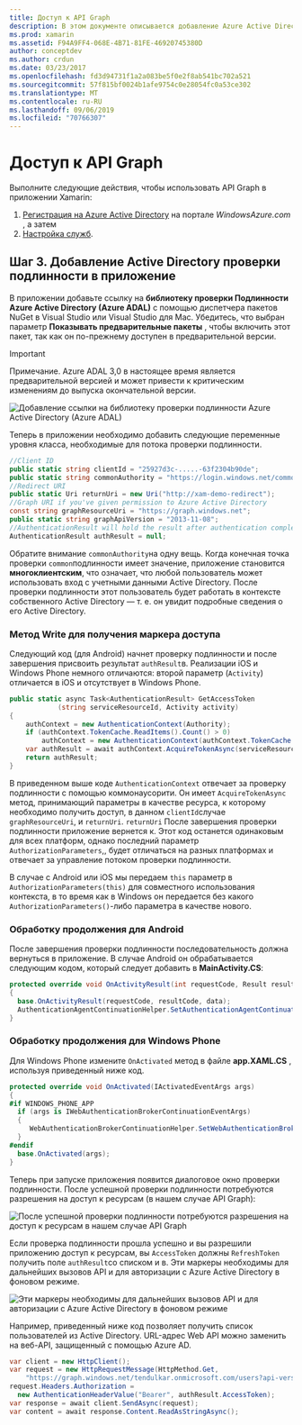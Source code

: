 ```yaml
---
title: Доступ к API Graph
description: В этом документе описывается добавление Azure Active Directory проверки подлинности в мобильное приложение, созданное с помощью Xamarin.
ms.prod: xamarin
ms.assetid: F94A9FF4-068E-4B71-81FE-46920745380D
author: conceptdev
ms.author: crdun
ms.date: 03/23/2017
ms.openlocfilehash: fd3d94731f1a2a083be5f0e2f8ab541bc702a521
ms.sourcegitcommit: 57f815bf0024b1afe9754c0e28054fc0a53ce302
ms.translationtype: MT
ms.contentlocale: ru-RU
ms.lasthandoff: 09/06/2019
ms.locfileid: "70766307"
---
```

# <a name="accessing-the-graph-api"></a>Доступ к API Graph

Выполните следующие действия, чтобы использовать API Graph в приложении Xamarin:

1. [Регистрация на Azure Active Directory](~/cross-platform/data-cloud/active-directory/get-started/register.md) на портале *WindowsAzure.com* , а затем
2. [Настройка служб](~/cross-platform/data-cloud/active-directory/get-started/configure.md).

## <a name="step-3-adding-active-directory-authentication-to-an-app"></a>Шаг 3. Добавление Active Directory проверки подлинности в приложение

В приложении добавьте ссылку на **библиотеку проверки Подлинности Azure Active Directory (Azure ADAL)** с помощью диспетчера пакетов NuGet в Visual Studio или Visual Studio для Mac.
Убедитесь, что выбран параметр **Показывать предварительные пакеты** , чтобы включить этот пакет, так как он по-прежнему доступен в предварительной версии.

> [!IMPORTANT]
> Примечание. Azure ADAL 3,0 в настоящее время является предварительной версией и может привести к критическим изменениям до выпуска окончательной версии. 

![](graph-images/06.-adal-nuget-package.jpg "Добавление ссылки на библиотеку проверки подлинности Azure Active Directory (Azure ADAL)")

Теперь в приложении необходимо добавить следующие переменные уровня класса, необходимые для потока проверки подлинности.

```csharp
//Client ID
public static string clientId = "25927d3c-.....-63f2304b90de";
public static string commonAuthority = "https://login.windows.net/common"
//Redirect URI
public static Uri returnUri = new Uri("http://xam-demo-redirect");
//Graph URI if you've given permission to Azure Active Directory
const string graphResourceUri = "https://graph.windows.net";
public static string graphApiVersion = "2013-11-08";
//AuthenticationResult will hold the result after authentication completes
AuthenticationResult authResult = null;
```

Обратите внимание `commonAuthority`на одну вещь. Когда конечная точка проверки `common`подлинности имеет значение, приложение становится **многоклиентским**, что означает, что любой пользователь может использовать вход с учетными данными Active Directory. После проверки подлинности этот пользователь будет работать в контексте собственного Active Directory — т. е. он увидит подробные сведения о его Active Directory.

### <a name="write-method-to-acquire-access-token"></a>Метод Write для получения маркера доступа

Следующий код (для Android) начнет проверку подлинности и после завершения присвоить результат `authResult`в. Реализации iOS и Windows Phone немного отличаются: второй параметр (`Activity`) отличается в iOS и отсутствует в Windows Phone.

```csharp
public static async Task<AuthenticationResult> GetAccessToken
            (string serviceResourceId, Activity activity)
{
    authContext = new AuthenticationContext(Authority);
    if (authContext.TokenCache.ReadItems().Count() > 0)
        authContext = new AuthenticationContext(authContext.TokenCache.ReadItems().First().Authority);
    var authResult = await authContext.AcquireTokenAsync(serviceResourceId, clientId, returnUri, new AuthorizationParameters(activity));
    return authResult;
}  
```

В приведенном выше коде `AuthenticationContext` отвечает за проверку подлинности с помощью коммонаусорити. Он имеет `AcquireTokenAsync` метод, принимающий параметры в качестве ресурса, к которому необходимо получить доступ, в данном `clientId`случае `graphResourceUri`, и `returnUri`. `returnUri` После завершения проверки подлинности приложение вернется к. Этот код останется одинаковым для всех платформ, однако последний параметр `AuthorizationParameters`,, будет отличаться на разных платформах и отвечает за управление потоком проверки подлинности.

В случае с Android или iOS мы передаем `this` параметр в `AuthorizationParameters(this)` для совместного использования контекста, в то время как в Windows он передается без какого `AuthorizationParameters()`-либо параметра в качестве нового.

### <a name="handle-continuation-for-android"></a>Обработку продолжения для Android

После завершения проверки подлинности последовательность должна вернуться в приложение. В случае Android он обрабатывается следующим кодом, который следует добавить в **MainActivity.CS**:

```csharp
protected override void OnActivityResult(int requestCode, Result resultCode, Intent data)
{
  base.OnActivityResult(requestCode, resultCode, data);
  AuthenticationAgentContinuationHelper.SetAuthenticationAgentContinuationEventArgs(requestCode, resultCode, data);
}
```

### <a name="handle-continuation-for-windows-phone"></a>Обработку продолжения для Windows Phone

Для Windows Phone измените `OnActivated` метод в файле **app.XAML.CS** , используя приведенный ниже код.

```csharp
protected override void OnActivated(IActivatedEventArgs args)
{
#if WINDOWS_PHONE_APP
  if (args is IWebAuthenticationBrokerContinuationEventArgs)
  {
     WebAuthenticationBrokerContinuationHelper.SetWebAuthenticationBrokerContinuationEventArgs(args as IWebAuthenticationBrokerContinuationEventArgs);
  }
#endif
  base.OnActivated(args);
}
```

Теперь при запуске приложения появится диалоговое окно проверки подлинности.
После успешной проверки подлинности потребуются разрешения на доступ к ресурсам (в нашем случае API Graph):

![](graph-images/08.-authentication-flow.jpg "После успешной проверки подлинности потребуются разрешения на доступ к ресурсам в нашем случае API Graph")

Если проверка подлинности прошла успешно и вы разрешили приложению доступ к ресурсам, вы `AccessToken` должны `RefreshToken` получить поле `authResult`со списком и в. Эти маркеры необходимы для дальнейших вызовов API и для авторизации с Azure Active Directory в фоновом режиме.

![](graph-images/07.-access-token-for-authentication.jpg "Эти маркеры необходимы для дальнейших вызовов API и для авторизации с Azure Active Directory в фоновом режиме")

Например, приведенный ниже код позволяет получить список пользователей из Active Directory. URL-адрес Web API можно заменить на веб-API, защищенный с помощью Azure AD.

```csharp
var client = new HttpClient();
var request = new HttpRequestMessage(HttpMethod.Get,
    "https://graph.windows.net/tendulkar.onmicrosoft.com/users?api-version=2013-04-05");
request.Headers.Authorization =
  new AuthenticationHeaderValue("Bearer", authResult.AccessToken);
var response = await client.SendAsync(request);
var content = await response.Content.ReadAsStringAsync();
```
